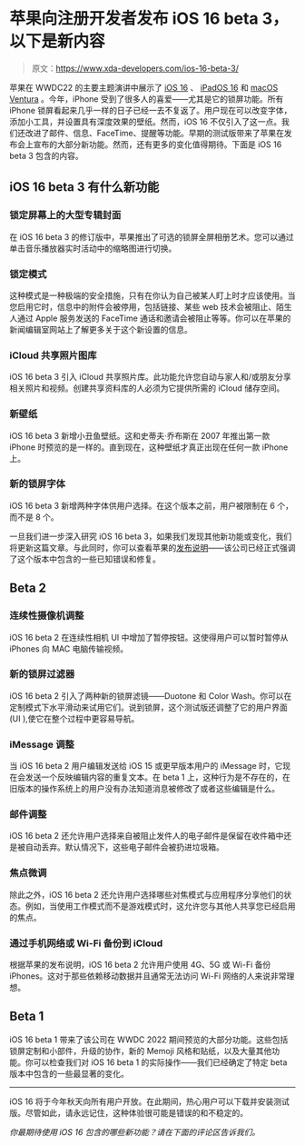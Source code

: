 # 苹果向注册开发者发布 iOS 16 beta 3，以下是新内容

> 原文：<https://www.xda-developers.com/ios-16-beta-3/>

苹果在 WWDC22 的主要主题演讲中展示了 [iOS 16](http://xda-developers.com/ios-16) 、 [iPadOS 16](http://xda-developers.com/ipados-16) 和 [macOS Ventura](http://xda-developers.com/macos-ventura) 。今年，iPhone 受到了很多人的喜爱——尤其是它的锁屏功能。所有 iPhone 锁屏看起来几乎一样的日子已经一去不复返了。用户现在可以改变字体，添加小工具，并设置具有深度效果的壁纸。然而，iOS 16 不仅引入了这一点。我们还改进了邮件、信息、FaceTime、提醒等功能。早期的测试版带来了苹果在发布会上宣布的大部分新功能。然而，还有更多的变化值得期待。下面是 iOS 16 beta 3 包含的内容。

## iOS 16 beta 3 有什么新功能

### 锁定屏幕上的大型专辑封面

在 iOS 16 beta 3 的修订版中，苹果推出了可选的锁屏全屏相册艺术。您可以通过单击音乐播放器实时活动中的缩略图进行切换。

### 锁定模式

这种模式是一种极端的安全措施，只有在你认为自己被某人盯上时才应该使用。当您启用它时，信息中的附件会被停用，包括链接、某些 web 技术会被阻止、陌生人通过 Apple 服务发送的 FaceTime 通话和邀请会被阻止等等。你可以在苹果的新闻编辑室网站上了解更多关于这个新设置的信息。

### iCloud 共享照片图库

iOS 16 beta 3 引入 iCloud 共享照片库。此功能允许您自动与家人和/或朋友分享相关照片和视频。创建共享资料库的人必须为它提供所需的 iCloud 储存空间。

### 新壁纸

iOS 16 beta 3 新增小丑鱼壁纸。这和史蒂夫·乔布斯在 2007 年推出第一款 iPhone 时预览的是一样的。直到现在，这种壁纸才真正出现在任何一款 iPhone 上。

### 新的锁屏字体

iOS 16 beta 3 新增两种字体供用户选择。在这个版本之前，用户被限制在 6 个，而不是 8 个。

一旦我们进一步深入研究 iOS 16 beta 3，如果我们发现其他新功能或变化，我们将更新这篇文章。与此同时，你可以查看苹果的[发布说明](https://developer.apple.com/documentation/ios-ipados-release-notes/ios-ipados-16-release-notes)——该公司已经正式强调了这个版本中包含的一些已知错误和修复。

## Beta 2

### 连续性摄像机调整

iOS 16 beta 2 在连续性相机 UI 中增加了暂停按钮。这使得用户可以暂时暂停从 iPhones 向 MAC 电脑传输视频。

### 新的锁屏过滤器

iOS 16 beta 2 引入了两种新的锁屏滤镜——Duotone 和 Color Wash。你可以在定制模式下水平滑动来试用它们。说到锁屏，这个测试版还调整了它的用户界面(UI ),使它在整个过程中更容易导航。

### iMessage 调整

当 iOS 16 beta 2 用户编辑发送给 iOS 15 或更早版本用户的 iMessage 时，它现在会发送一个反映编辑内容的重复文本。在 beta 1 上，这种行为是不存在的，在旧版本的操作系统上的用户没有办法知道消息被修改了或者这些编辑是什么。

### 邮件调整

iOS 16 beta 2 还允许用户选择来自被阻止发件人的电子邮件是保留在收件箱中还是被自动丢弃。默认情况下，这些电子邮件会被扔进垃圾箱。

### 焦点微调

除此之外，iOS 16 beta 2 还允许用户选择哪些对焦模式与应用程序分享他们的状态。例如，当使用工作模式而不是游戏模式时，这允许您与其他人共享您已经启用的焦点。

### 通过手机网络或 Wi-Fi 备份到 iCloud

根据苹果的发布说明，iOS 16 beta 2 允许用户使用 4G、5G 或 Wi-Fi 备份 iPhones。这对于那些依赖移动数据并且通常无法访问 Wi-Fi 网络的人来说非常理想。

## Beta 1

iOS 16 beta 1 带来了该公司在 WWDC 2022 期间预览的大部分功能。这些包括锁屏定制和小部件，升级的协作，新的 Memoji 风格和贴纸，以及大量其他功能。你可以检查我们对 iOS 16 beta 1 的实际操作——我们已经确定了特定 beta 版本中包含的一些最显著的变化。

* * *

iOS 16 将于今年秋天向所有用户开放。在此期间，热心用户可以下载并安装测试版。尽管如此，请永远记住，这种体验很可能是错误的和不稳定的。

*你最期待使用 iOS 16 包含的哪些新功能？请在下面的评论区告诉我们。*